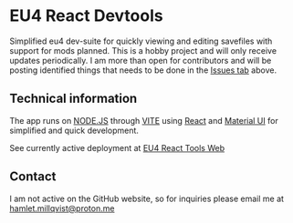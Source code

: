 # EU4 React Devtools

Simplified eu4 dev-suite for quickly viewing and editing savefiles with support for mods planned.
This is a hobby project and will only receive updates periodically. I am more than open for contributors
and will be posting identified things that needs to be done in the 
<a href="https://github.com/hamletmillqvist/eu4-react-tools/issues">Issues tab</a> above.

## Technical information

The app runs on <a href="https://nodejs.org/en">NODE.JS</a> through
<a href="https://vitejs.dev/">VITE</a> using
<a href="https://react.dev/">React</a> and <a href="https://mui.com/">Material UI</a>
for simplified and quick development.

See currently active deployment at
<a href="https://hamletmillqvist.github.io/eu4-react-tools/">EU4 React Tools Web</a>

## Contact

I am not active on the GitHub website, so for inquiries please email me at
<a href="mailto:hamlet.millqvist@proton.me">hamlet.millqvist@proton.me<a/> 
